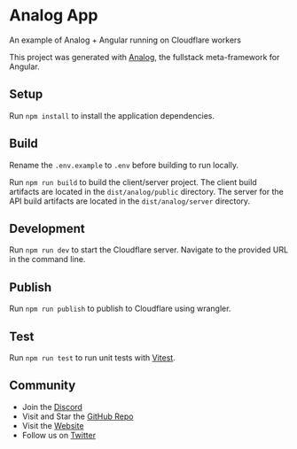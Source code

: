 # Analog App

An example of Analog + Angular running on Cloudflare workers

This project was generated with [Analog](https://analogjs.org), the fullstack meta-framework for Angular.

## Setup

Run `npm install` to install the application dependencies.

## Build

Rename the `.env.example` to `.env` before building to run locally.

Run `npm run build` to build the client/server project. The client build artifacts are located in the `dist/analog/public` directory. The server for the API build artifacts are located in the `dist/analog/server` directory.

## Development

Run `npm run dev` to start the Cloudflare server. Navigate to the provided URL in the command line.

## Publish

Run `npm run publish` to publish to Cloudflare using wrangler.

## Test

Run `npm run test` to run unit tests with [Vitest](https://vitest.dev).

## Community

- Join the [Discord](https://discord.gg/mKC2Ec48U5)
- Visit and Star the [GitHub Repo](https://github.com/analogjs/analog)
- Visit the [Website](https://analogjs.org/)
- Follow us on [Twitter](https://twitter.com/analogjs)
